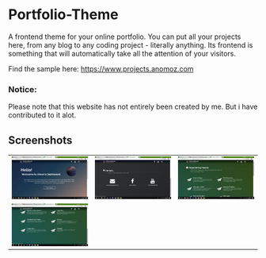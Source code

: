 # Portfolio-Theme
A frontend theme for your online portfolio. You can put all your projects here, from any blog to any coding project - literally anything. Its frontend is something that will automatically take all the attention of your visitors.

Find the sample here: https://www.projects.anomoz.com

### Notice:

Please note that this website has not entirely been created by me. But i have contributed to it alot.

## Screenshots

<table>
  <tbody>
    <tr>
      <!-- Video 1 -->
      <td align="center">
          <img width="290" alt="Simply Notify" src="/screenshots/Screenshot%20(546).png">
          <br>
      </td>
      <!-- Video 2 -->
      <td align="center">
          <img width="290" alt="Simply Notify" src="/screenshots/Screenshot%20(547).png">
          <br>
      </td>
      <!-- Video 3 -->
      <td align="center">
          <img width="290" alt="Simply Notify" src="/screenshots/Screenshot%20(548).png">
          <br>
      </td>
    </tr>
    <tr>
      <!-- Video 4 -->
      <td align="center">
          <img width="290" alt="Simply Notify" src="/screenshots/Screenshot%20(549).png">
          <br>
      </td>
    </tr>
  </tbody>
</table>

